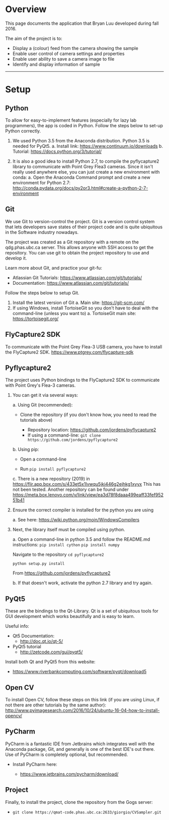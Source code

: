 ﻿
# Overview

This page documents the application that Bryan Luu developed during fall 2016.

The aim of the project is to:
- Display a (colour) feed from the camera showing the sample
- Enable user control of camera settings and properties
- Enable user ability to save a camera image to file
- Identify and display information of sample


-----


# Setup

## Python
To allow for easy-to-implement features (especially for lazy lab programmers), the app is coded in Python. 
Follow the steps below to set-up Python correctly.

1. We used Python 3.5 from the Anaconda distribution. Python 3.5 is needed for PyQt5.
    a. Install link: https://www.continuum.io/downloads
    b. Tutorial: https://docs.python.org/3/tutorial/

2. It is also a good idea to install Python 2.7, to compile the pyflycapture2 library to communicate with Point Grey Flea3 cameras. Since it isn't really used anywhere else, you can just create a new environment with conda:
    a. Open the Anaconda Command prompt and create a new environment for Python 2.7: http://conda.pydata.org/docs/py2or3.html#create-a-python-2-7-environment

## Git
We use Git to version-control the project. Git is a version control system that lets developers save states of their project code and is quite ubiquitous in the Software industry nowadays.

The project was created as a Git repository with a remote on the qdg.phas.ubc.ca server. This allows anyone with SSH access to get the repository. You can use git to obtain the project repository to use and develop it. 

Learn more about Git, and practice your git-fu:
- Atlassian Git Tutorials: https://www.atlassian.com/git/tutorials/
- Documentation: https://www.atlassian.com/git/tutorials/

Follow the steps below to setup Git.
1. Install the latest version of Git
    a. Main site:  https://git-scm.com/
2. If using Windows, install TortoiseGit so you don't have to deal with the command-line (unless you want to)
    a. TortoiseGit main site: https://tortoisegit.org/
		
## FlyCapture2 SDK
To communicate with the Point Grey Flea-3 USB camera, you have to install the FlyCapture2 SDK.
https://www.ptgrey.com/flycapture-sdk

## Pyflycapture2
The project uses Python bindings to the FlyCapture2 SDK to communicate with Point Grey's Flea-3 cameras. 
1. You can get it via several ways:


    a. Using Git (recommended):
    - Clone the repository (if you don't know how, you need to read the tutorials above)
    
      - Repository location: https://github.com/jordens/pyflycapture2
      - If using a command-line: `git clone https://github.com/jordens/pyflycapture2`


    b. Using pip:
    - Open a command-line
    
    - Run `pip install pyflycapture2`

	c. There is a new repository (2019) in https://flir.app.box.com/s/433et5x1lvwqu5jki446g2ejhkg1xyyx
	This has not been tested.
	Another repository can be found under https://meta.box.lenovo.com/v/link/view/ea3d78f8daaa499eaff33fef95251b41

2. Ensure the correct compiler is installed for the python you are using


    a. See here: https://wiki.python.org/moin/WindowsCompilers
3. Next, the library itself must be compiled using python.


    a. Open a command-line in python 3.5 and follow the README.md instructions:
    `pip install cython`
    `pip install numpy`

    Navigate to the repository
    `cd pyflycapture2`

    `python setup.py install`

    From <https://github.com/jordens/pyflycapture2> 


    b. If that doesn't work, activate the python 2.7 library and try again.

## PyQt5
These are the bindings to the Qt-Library. Qt is a set of ubiquitous tools for GUI development which works beautifully and is easy to learn.

Useful info:
- Qt5 Documentation: 
  - http://doc.qt.io/qt-5/
- PyQt5 tutorial
  - http://zetcode.com/gui/pyqt5/

Install both Qt and PyQt5 from this website:
- https://www.riverbankcomputing.com/software/pyqt/download5

## Open CV
To install Open CV, follow these steps on this link (if you are using Linux, if not there are other tutorials by the same author): <http://www.pyimagesearch.com/2016/10/24/ubuntu-16-04-how-to-install-opencv/>

## PyCharm
PyCharm is a fantastic IDE from Jetbrains which integrates well with the Anaconda package, Git, and generally is one of the best IDE's out there. Use of PyCharm is completely optional, but recommended.

- Install PyCharm here:

  - https://www.jetbrains.com/pycharm/download/
		

## Project
Finally, to install the project, clone the repository from the Gogs server:

- `git clone https://qmat-code.phas.ubc.ca:2633/giorgio/CVSampler.git`
